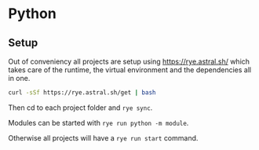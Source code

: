 # Python

## Setup

Out of conveniency all projects are setup using https://rye.astral.sh/ which takes care of the runtime, the virtual environment and the dependencies all in one.

```bash
curl -sSf https://rye.astral.sh/get | bash
```

Then cd to each project folder and `rye sync`.

Modules can be started with `rye run python -m module`.

Otherwise all projects will have a `rye run start` command.
